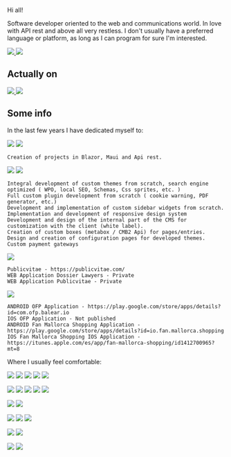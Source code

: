 Hi all!

Software developer oriented to the web and communications world. In love with API rest and above all very restless. I don't usually have a preferred language or platform, as long as I can program for sure I'm interested.

[![](https://img.shields.io/badge/rss-linkedin-informational?style=for-the-badge) ](https://www.linkedin.com/in/davidggdev/)
[![](https://img.shields.io/badge/contact-email-red?style=for-the-badge) ](davidggdev@gmail.com)
 
 ## Actually on 

[![](https://img.shields.io/badge/Yas_slider-informational?style=for-the-badge) ](https://github.com/davidggdev/yas)
[![](https://img.shields.io/badge/Foil_slider-informational?style=for-the-badge) ](https://github.com/davidggdev/foil-slider)

 ## Some info
 In the last few years I have dedicated myself to:

![](https://img.shields.io/badge/C-Sharp-informational?style=for-the-badge&logo=csharp&labelColor=1e1e1e&color=1e1e1e)
![](https://img.shields.io/badge/.NET-informational?style=for-the-badge&logo=dotnet&labelColor=1e1e1e&color=1e1e1e)

    Creation of projects in Blazor, Maui and Api rest.

![](https://img.shields.io/badge/WordPress-informational?style=for-the-badge&logo=wordpress&labelColor=1e1e1e&color=1e1e1e)
![](https://img.shields.io/badge/WooCommerce-informational?style=for-the-badge&logo=wordpress&labelColor=1e1e1e&color=1e1e1e)

    Integral development of custom themes from scratch, search engine optimized ( WPO, local SEO, Schemas, Css sprites, etc. )
    Full custom plugin development from scratch ( cookie warning, PDF generator, etc.)
    Development and implementation of custom sidebar widgets from scratch. 
    Implementation and development of responsive design system
    Development and design of the internal part of the CMS for customization with the client (white label). 
    Creation of custom boxes (metabox / CMB2 Api) for pages/entries. 
    Design and creation of configuration pages for developed themes.
    Custom payment gateways


![](https://img.shields.io/badge/Custom-develops-informational?style=for-the-badge&logo=devexpress&labelColor=1e1e1e&color=1e1e1e)

    Publicvitae - https://publicvitae.com/    
    WEB Application Dossier Lawyers - Private        
    WEB Application Publicvitae - Private
  	
![](https://img.shields.io/badge/Mobile-apps-informational?style=for-the-badge&logo=powerapps&labelColor=1e1e1e&color=1e1e1e)   

    ANDROID OFP Application - https://play.google.com/store/apps/details?id=com.ofp.balear.io    
    IOS OFP Application - Not published
    ANDROID Fan Mallorca Shopping Application - https://play.google.com/store/apps/details?id=io.fan.mallorca.shopping   
    IOS Fan Mallorca Shopping IOS Application - https://itunes.apple.com/es/app/fan-mallorca-shopping/id1412700965?mt=8

Where I usually feel comfortable:

![](https://img.shields.io/badge/Html-5-informational?style=for-the-badge&logo=html&labelColor=1e1e1e&color=1e1e1e)
![](https://img.shields.io/badge/Sass-5-informational?style=for-the-badge&logo=sass&labelColor=1e1e1e&color=1e1e1e)
![](https://img.shields.io/badge/Php-5-informational?style=for-the-badge&logo=php&labelColor=1e1e1e&color=1e1e1e)
![](https://img.shields.io/badge/C++-informational?style=for-the-badge&logo=cplusplus&labelColor=1e1e1e&color=1e1e1e)
![](https://img.shields.io/badge/Kotlin-informational?style=for-the-badge&logo=kotllin&labelColor=1e1e1e&color=1e1e1e)

![](https://img.shields.io/badge/MySQL-informational?style=for-the-badge&logo=mysql&labelColor=1e1e1e&color=1e1e1e)
![](https://img.shields.io/badge/Javascript-informational?style=for-the-badge&logo=javascript&labelColor=1e1e1e&color=1e1e1e)
![](https://img.shields.io/badge/VUEJS-informational?style=for-the-badge&logo=javascript&labelColor=1e1e1e&color=1e1e1e)
![](https://img.shields.io/badge/Axios-informational?style=for-the-badge&logo=javascript&labelColor=1e1e1e&color=1e1e1e)
![](https://img.shields.io/badge/NODEJS-informational?style=for-the-badge&logo=javascript&labelColor=1e1e1e&color=1e1e1e)

![](https://img.shields.io/badge/Apache-cordova-informational?style=for-the-badge&logo=javascript&labelColor=1e1e1e&color=1e1e1e)
![](https://img.shields.io/badge/Electron-informational?style=for-the-badge&logo=javascript&labelColor=1e1e1e&color=1e1e1e)

![](https://img.shields.io/badge/Blender-informational?style=for-the-badge&logo=blender&labelColor=1e1e1e&color=1e1e1e)
![](https://img.shields.io/badge/Photoshop-informational?style=for-the-badge&logo=javascript&labelColor=1e1e1e&color=1e1e1e)
![](https://img.shields.io/badge/Skecth-informational?style=for-the-badge&logo=skecth&labelColor=1e1e1e&color=1e1e1e) 

![](https://img.shields.io/badge/SEO-informational?style=for-the-badge&labelColor=1e1e1e&color=1e1e1e)
![](https://img.shields.io/badge/SEO-onpage-informational?style=for-the-badge&labelColor=1e1e1e&color=1e1e1e)

![](https://img.shields.io/badge/Git-informational?style=for-the-badge&logo=git&labelColor=1e1e1e&color=1e1e1e)
![](https://img.shields.io/badge/Subversion-informational?style=for-the-badge&logo=subversion&labelColor=1e1e1e&color=1e1e1e)

